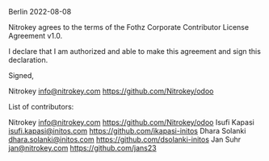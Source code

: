 Berlin 2022-08-08

Nitrokey agrees to the terms of the Fothz Corporate Contributor License Agreement v1.0.

I declare that I am authorized and able to make this agreement and sign this declaration.

Signed,

Nitrokey info@nitrokey.com https://github.com/Nitrokey/odoo

List of contributors:

Nitrokey info@nitrokey.com https://github.com/Nitrokey/odoo
Isufi Kapasi isufi.kapasi@initos.com https://github.com/ikapasi-initos
Dhara Solanki dhara.solanki@initos.com https://github.com/dsolanki-initos
Jan Suhr jan@nitrokey.com https://github.com/jans23